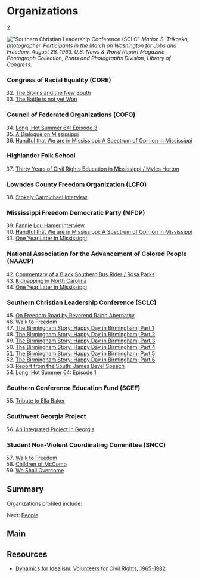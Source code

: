 # Organizations

2

!["Southern Christian Leadership Conference (SCLC"](https://s3.amazonaws.com/americanarchive.org/exhibits/CivilRights_Organizations.jpg) 
*Marion S. Trikosko, photographer. Participants in the March on Washington for Jobs and Freedom, August 28, 1963. U.S. News & World Report Magazine Photograph Collection, Prints and Photographs Division, Library of Congress.*

### Congress of Racial Equality (CORE)

32.	[The Sit-ins and the New South](/catalog/cpb-aacip_28-br8mc8rr6z)
33.	[The Battle is not yet Won](/catalog/cpb-aacip_28-2z12n4zs1w)

### Council of Federated Organizations (COFO)

34. [Long, Hot Summer 64: Episode 3](/catalog/cpb-aacip_15-02c86fs0)
35. [A Dialogue on Mississippi](/catalog/cpb-aacip_15-945qgb91)
36. [Handful that We are in Mississippi: A Spectrum of Opinion in Mississippi](/catalog/cpb-aacip_15-9cj87k60)

### Highlander Folk School

37. [Thirty Years of Civil Rights Education in Mississippi / Myles Horton](/catalog/cpb-aacip_28-xp6tx35q0h)

### Lowndes County Freedom Organization (LCFO)

38.  [Stokely Carmichael Interview](/catalog/cpb-aacip_28-zw18k75h85)

### Mississippi Freedom Democratic Party (MFDP)

39. [Fannie Lou Hamer Interview](/catalog/cpb-aacip_28-bg2h70895r)
40. [Handful that We are in Mississippi: A Spectrum of Opinion in Mississippi](/catalog/cpb-aacip_15-9cj87k60)
41. [One Year Later in Mississippi](/catalog/cpb-aacip_15-88qc028z)

### National Association for the Advancement of Colored People (NAACP)

42. [Commentary of a Black Southern Bus Rider / Rosa Parks](/catalog/cpb-aacip_28-kw57d2qp45)
43. [Kidnapping in North Carolina](/catalog/cpb-aacip_28-h707w67k6x)
44. [One Year Later in Mississippi](/catalog/cpb-aacip_15-88qc028z)

### Southern Christian Leadership Conference (SCLC) 

45. [On Freedom Road by Reverend Ralph Abernathy](/catalog/cpb-aacip_28-cz3222rk4w)
46. [Walk to Freedom](/catalog/cpb-aacip_28-m61bk17469)
47.	[The Birmingham Story: Happy Day in Birmingham; Part 1](/catalog/cpb-aacip_500-r785p02p)
48.	[The Birmingham Story: Happy Day in Birmingham; Part 2](/catalog/cpb-aacip_500-m9023j32)
49.	[The Birmingham Story: Happy Day in Birmingham; Part 3](/catalog/cpb-aacip_500-ff3m1j0m)
50.	[The Birmingham Story: Happy Day in Birmingham; Part 4](/catalog/cpb-aacip_500-cj87n27n) 
51.	[The Birmingham Story: Happy Day in Birmingham; Part 5](/catalog/cpb-aacip_500-jq0svz1h)
52.	[The Birmingham Story: Happy Day in Birmingham; Part 6](/catalog/cpb-aacip_500-z60c1503)
53. [Report from the South: James Bevel Speech](/catalog/cpb-aacip_28-j09w08ws94)
54. [Long, Hot Summer 64: Episode 1](/catalog/cpb-aacip_15-50tqk2fw)

### Southern Conference Education Fund (SCEF)

55. [Tribute to Ella Baker](/catalog/cpb-aacip_28-125q814w5v)

### Southwest Georgia Project

56. [An Integrated Project in Georgia](/catalog/cpb-aacip_28-mk6542jr2r)

### Student Non-Violent Coordinating Committee (SNCC)

57. [Walk to Freedom](/catalog/cpb-aacip_28-m61bk17469)
58. [Children of McComb](/catalog/cpb-aacip_28-sj19k46b34)
59. [We Shall Overcome](/catalog/cpb-aacip_15-9862bb5r)

## Summary

Organizations profiled include: 

Next: [People](/exhibits/civil-rights/people)

## Main

## Resources

- [Dynamics for Idealism: Volunteers for Civil RIghts, 1965-1982](http://www.disc.wisc.edu/archive/idealism/)
